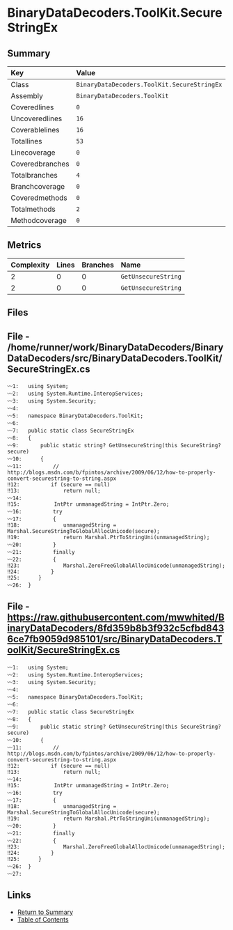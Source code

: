 ﻿# BinaryDataDecoders.ToolKit.SecureStringEx

## Summary

| Key             | Value                                       |
| :-------------- | :------------------------------------------ |
| Class           | `BinaryDataDecoders.ToolKit.SecureStringEx` |
| Assembly        | `BinaryDataDecoders.ToolKit`                |
| Coveredlines    | `0`                                         |
| Uncoveredlines  | `16`                                        |
| Coverablelines  | `16`                                        |
| Totallines      | `53`                                        |
| Linecoverage    | `0`                                         |
| Coveredbranches | `0`                                         |
| Totalbranches   | `4`                                         |
| Branchcoverage  | `0`                                         |
| Coveredmethods  | `0`                                         |
| Totalmethods    | `2`                                         |
| Methodcoverage  | `0`                                         |

## Metrics

| Complexity | Lines | Branches | Name                |
| :--------- | :---- | :------- | :------------------ |
| 2          | 0     | 0        | `GetUnsecureString` |
| 2          | 0     | 0        | `GetUnsecureString` |

## Files

## File - /home/runner/work/BinaryDataDecoders/BinaryDataDecoders/src/BinaryDataDecoders.ToolKit/SecureStringEx.cs

```CSharp
〰1:   using System;
〰2:   using System.Runtime.InteropServices;
〰3:   using System.Security;
〰4:   
〰5:   namespace BinaryDataDecoders.ToolKit;
〰6:   
〰7:   public static class SecureStringEx
〰8:   {
〰9:       public static string? GetUnsecureString(this SecureString? secure)
〰10:      {
〰11:          // http://blogs.msdn.com/b/fpintos/archive/2009/06/12/how-to-properly-convert-securestring-to-string.aspx
‼12:          if (secure == null)
‼13:              return null;
〰14:  
‼15:           IntPtr unmanagedString = IntPtr.Zero;
〰16:          try
〰17:          {
‼18:              unmanagedString = Marshal.SecureStringToGlobalAllocUnicode(secure);
‼19:              return Marshal.PtrToStringUni(unmanagedString);
〰20:          }
〰21:          finally
〰22:          {
‼23:              Marshal.ZeroFreeGlobalAllocUnicode(unmanagedString);
‼24:          }
‼25:      }
〰26:  }
```

## File - https://raw.githubusercontent.com/mwwhited/BinaryDataDecoders/8fd359b8b3f932c5cfbd8436ce7fb9059d985101/src/BinaryDataDecoders.ToolKit/SecureStringEx.cs

```CSharp
〰1:   using System;
〰2:   using System.Runtime.InteropServices;
〰3:   using System.Security;
〰4:   
〰5:   namespace BinaryDataDecoders.ToolKit;
〰6:   
〰7:   public static class SecureStringEx
〰8:   {
〰9:       public static string? GetUnsecureString(this SecureString? secure)
〰10:      {
〰11:          // http://blogs.msdn.com/b/fpintos/archive/2009/06/12/how-to-properly-convert-securestring-to-string.aspx
‼12:          if (secure == null)
‼13:              return null;
〰14:  
‼15:           IntPtr unmanagedString = IntPtr.Zero;
〰16:          try
〰17:          {
‼18:              unmanagedString = Marshal.SecureStringToGlobalAllocUnicode(secure);
‼19:              return Marshal.PtrToStringUni(unmanagedString);
〰20:          }
〰21:          finally
〰22:          {
‼23:              Marshal.ZeroFreeGlobalAllocUnicode(unmanagedString);
‼24:          }
‼25:      }
〰26:  }
〰27:  
```

## Links

* [Return to Summary](Summary.md)
* [Table of Contents](../TOC.md)

